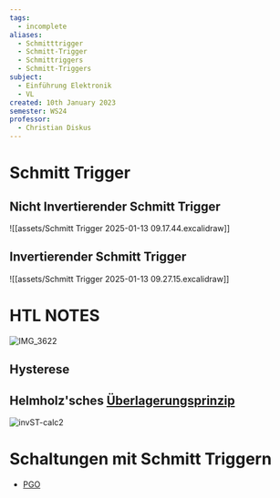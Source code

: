 ```yaml
---
tags:
  - incomplete
aliases:
  - Schmitttrigger
  - Schmitt-Trigger
  - Schmittriggers
  - Schmitt-Triggers
subject:
  - Einführung Elektronik
  - VL
created: 10th January 2023
semester: WS24
professor:
  - Christian Diskus
---
```


# Schmitt Trigger

## Nicht Invertierender Schmitt Trigger

![[assets/Schmitt Trigger 2025-01-13 09.17.44.excalidraw]]

## Invertierender Schmitt Trigger

![[assets/Schmitt Trigger 2025-01-13 09.27.15.excalidraw]]

# HTL NOTES

![IMG_3622](assets/IMG_3622.jpeg)

## Hysterese

## Helmholz'sches [Überlagerungsprinzip](../Index/Superpositionsprinzip.md)

![invST-calc2](assets/invST-calc2.png)

# Schaltungen mit Schmitt Triggern

- [PGO](Oszillatoren/Pierce-Gate%20Oszillator.md)